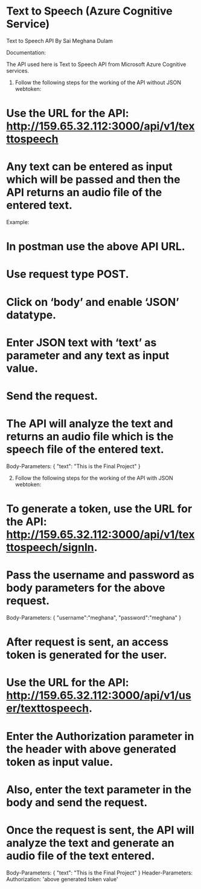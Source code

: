 # Text to Speech (Azure Cognitive Service)

Text to Speech API
By 
Sai Meghana Dulam

Documentation:

The API used here is Text to Speech API from Microsoft Azure Cognitive services.

1) Follow the following steps for the working of the API without JSON webtoken:
# Use the URL for the API: http://159.65.32.112:3000/api/v1/texttospeech
# Any text can be entered as input which will be passed and then the API returns an audio file of the entered text.

Example:
# In postman use the above API URL.
# Use request type POST.
# Click on ‘body’ and enable ‘JSON’ datatype.
# Enter JSON text with ‘text’ as parameter and any text as input value.
# Send the request.
# The API will analyze the text and returns an audio file which is the speech file of the entered text.

Body-Parameters:
{
"text": "This is the Final Project"
}


2) Follow the following steps for the working of the API with JSON webtoken:
# To generate a token, use the URL for the API: http://159.65.32.112:3000/api/v1/texttospeech/signIn.
# Pass the username and password as body parameters for the above request.

Body-Parameters:
{
"username":"meghana",
"password":"meghana"
}
 
# After request is sent, an access token is generated for the user.
# Use the URL for the API: http://159.65.32.112:3000/api/v1/user/texttospeech.
# Enter the Authorization parameter in the header with above generated token as input value.
# Also, enter the text parameter in the body and send the request.
# Once the request is sent, the API will analyze the text and generate an audio file of the text entered.

Body-Parameters:
{
"text": "This is the Final Project"
}
Header-Parameters:
Authorization: 'above generated token value'
